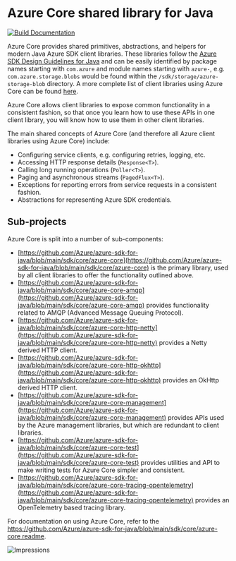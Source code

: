 # Azure Core shared library for Java

[![Build Documentation](https://img.shields.io/badge/documentation-published-blue.svg)](https://azure.github.io/azure-sdk-for-java)

Azure Core provides shared primitives, abstractions, and helpers for modern Java Azure SDK client libraries. These libraries follow the [Azure SDK Design Guidelines for Java](https://azure.github.io/azure-sdk/java_introduction.html) and can be easily identified by package names starting with `com.azure` and module names starting with `azure-`, e.g. `com.azure.storage.blobs` would be found within the `/sdk/storage/azure-storage-blob` directory. A more complete list of client libraries using Azure Core can be found [here](https://azure.github.io/azure-sdk/rele/latest/#java-packages).

Azure Core allows client libraries to expose common functionality in a consistent fashion, so that once you learn how to use these APIs in one client library, you will know how to use them in other client libraries.

The main shared concepts of Azure Core (and therefore all Azure client libraries using Azure Core) include:

- Configuring service clients, e.g. configuring retries, logging, etc.
- Accessing HTTP response details (`Response<T>`).
- Calling long running operations (`Poller<T>`).
- Paging and asynchronous streams (`PagedFlux<T>`).
- Exceptions for reporting errors from service requests in a consistent fashion.
- Abstractions for representing Azure SDK credentials.

## Sub-projects

Azure Core is split into a number of sub-components:

- [https://github.com/Azure/azure-sdk-for-java/blob/main/sdk/core/azure-core](https://github.com/Azure/azure-sdk-for-java/blob/main/sdk/core/azure-core) is the primary library, used by all client libraries to offer the functionality outlined above.
- [https://github.com/Azure/azure-sdk-for-java/blob/main/sdk/core/azure-core-amqp](https://github.com/Azure/azure-sdk-for-java/blob/main/sdk/core/azure-core-amqp) provides functionality related to AMQP (Advanced Message Queuing Protocol).
- [https://github.com/Azure/azure-sdk-for-java/blob/main/sdk/core/azure-core-http-netty](https://github.com/Azure/azure-sdk-for-java/blob/main/sdk/core/azure-core-http-netty) provides a Netty derived HTTP client.
- [https://github.com/Azure/azure-sdk-for-java/blob/main/sdk/core/azure-core-http-okhttp](https://github.com/Azure/azure-sdk-for-java/blob/main/sdk/core/azure-core-http-okhttp) provides an OkHttp derived HTTP client.
- [https://github.com/Azure/azure-sdk-for-java/blob/main/sdk/core/azure-core-management](https://github.com/Azure/azure-sdk-for-java/blob/main/sdk/core/azure-core-management) provides APIs used by the Azure management libraries, but which are redundant to client libraries.
- [https://github.com/Azure/azure-sdk-for-java/blob/main/sdk/core/azure-core-test](https://github.com/Azure/azure-sdk-for-java/blob/main/sdk/core/azure-core-test) provides utilities and API to make writing tests for Azure Core simpler and consistent.
- [https://github.com/Azure/azure-sdk-for-java/blob/main/sdk/core/azure-core-tracing-opentelemetry](https://github.com/Azure/azure-sdk-for-java/blob/main/sdk/core/azure-core-tracing-opentelemetry) provides an OpenTelemetry based tracing library.

For documentation on using Azure Core, refer to the [https://github.com/Azure/azure-sdk-for-java/blob/main/sdk/core/azure-core readme](https://github.com/Azure/azure-sdk-for-java/blob/main/sdk/core/azure-core).

![Impressions](https://azure-sdk-impressions.azurewebsites.net/api/impressions/azure-sdk-for-java%2Fsdk%2Fcore%2FREADME.png)
